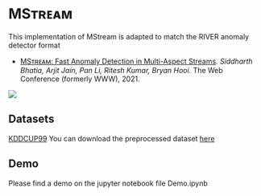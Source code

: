 # MSᴛʀᴇᴀᴍ

This implementation of MStream is adapted to match the RIVER anomaly detector format


- [MSᴛʀᴇᴀᴍ: Fast Anomaly Detection in Multi-Aspect Streams](https://arxiv.org/pdf/2009.08451.pdf). *Siddharth Bhatia, Arjit Jain, Pan Li, Ritesh Kumar, Bryan Hooi.* The Web Conference (formerly WWW), 2021.

![](https://www.comp.nus.edu.sg/~sbhatia/assets/img/mstream.png)


## Datasets
[KDDCUP99](http://kdd.ics.uci.edu/databases/kddcup99/kddcup99.html)
You can download the preprocessed dataset [here](https://drive.google.com/uc?export=download&id=1bBr_5ppPCWE6Bc6lWpzG-SmDxyRxs3TR)

## Demo

Please find a demo on the jupyter notebook file Demo.ipynb

